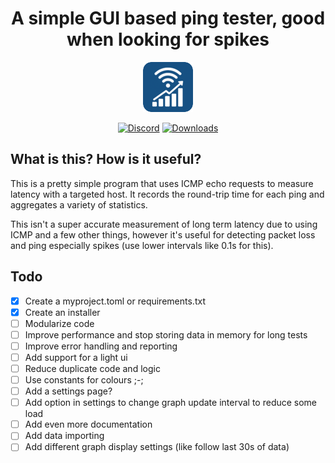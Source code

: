 <h1 align="center">
A simple GUI based ping tester, good when looking for spikes
</h1>



<div align="center">

![pl_logo](https://raw.githubusercontent.com/fivepandasna/Ping-Poller/main/assets/icons/icon-80.png)

[![Discord](https://img.shields.io/badge/Discord-FivePandas-9089DA?logo=discord&style=for-the-badge)](https://discord.com/users/628709323068932125)
[![Downloads](https://img.shields.io/github/downloads/fivepandasna/Ping-Poller/total?label=downloads&color=208a19&logo=github&style=for-the-badge)](https://github.com/fivepandasna/Ping-Poller/releases)
</div>

## What is this? How is it useful?

This is a pretty simple program that uses ICMP echo requests to measure latency with a targeted host. It records the round-trip time for each ping and aggregates a variety of statistics. 

This isn't a super accurate measurement of long term latency due to using ICMP and a few other things, however it's useful for detecting packet loss and ping especially spikes (use lower intervals like 0.1s for this). 

## Todo

- [x] Create a myproject.toml or requirements.txt
- [x] Create an installer
- [ ] Modularize code
- [ ] Improve performance and stop storing data in memory for long tests
- [ ] Improve error handling and reporting
- [ ] Add support for a light ui
- [ ] Reduce duplicate code and logic
- [ ] Use constants for colours ;-;
- [ ] Add a settings page?
- [ ] Add option in settings to change graph update interval to reduce some load
- [ ] Add even more documentation
- [ ] Add data importing
- [ ] Add different graph display settings (like follow last 30s of data) 
